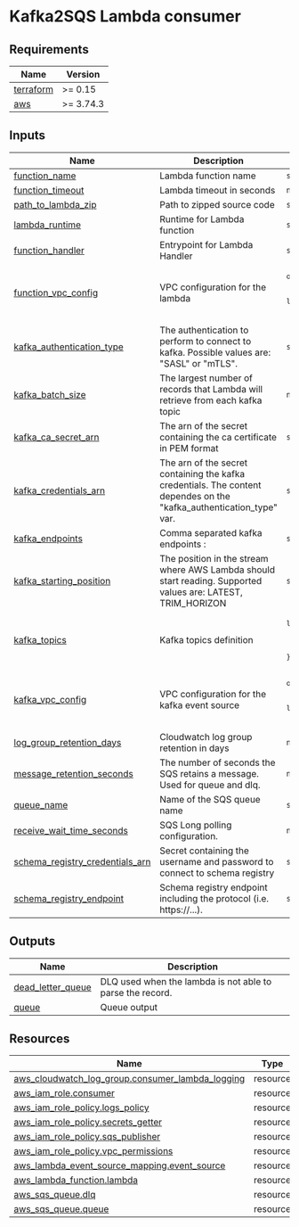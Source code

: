 # Kafka2SQS Lambda consumer

## Requirements

| Name | Version |
|------|---------|
| <a name="requirement_terraform"></a> [terraform](#requirement\_terraform) | >= 0.15 |
| <a name="requirement_aws"></a> [aws](#requirement\_aws) | >= 3.74.3 |
## Inputs

| Name | Description | Type | Default | Required |
|------|-------------|------|---------|:--------:|
| <a name="input_function_name"></a> [function\_name](#input\_function\_name) | Lambda function name | `string` | `"kafka-consumer"` | no |
| <a name="input_function_timeout"></a> [function\_timeout](#input\_function\_timeout) | Lambda timeout in seconds | `number` | `60` | no |
| <a name="path_to_lambda_zip"></a> [path\_to\_lambda\_zip](#path\_to\_lambda\_zip) | Path to zipped source code | `string` | ` ${path.module}/lambda.zip` | no |
| <a name="lambda_runtime"></a> [lambda\_runtime](#lambda\_runtime) | Runtime for Lambda function | `string` | `python3.9` | no |
| <a name="function_handler"></a> [function\_handler](#function\_handler) | Entrypoint for Lambda Handler | `string` | `kafka2sqs.main.lambda_handler` | no |
| <a name="input_function_vpc_config"></a> [function\_vpc\_config](#input\_function\_vpc\_config) | VPC configuration for the lambda | <pre>object({<br>    subnet_ids         = list(string)<br>    security_group_ids = list(string)<br>  })</pre> | <pre>{<br>  "security_group_ids": [],<br>  "subnet_ids": []<br>}</pre> | no |
| <a name="input_kafka_authentication_type"></a> [kafka\_authentication\_type](#input\_kafka\_authentication\_type) | The authentication to perform to connect to kafka. Possible values are: "SASL" or "mTLS". | `string` | n/a | yes |
| <a name="input_kafka_batch_size"></a> [kafka\_batch\_size](#input\_kafka\_batch\_size) | The largest number of records that Lambda will retrieve from each kafka topic | `number` | `10` | no |
| <a name="input_kafka_ca_secret_arn"></a> [kafka\_ca\_secret\_arn](#input\_kafka\_ca\_secret\_arn) | The arn of the secret containing the ca certificate in PEM format | `string` | `""` | no |
| <a name="input_kafka_credentials_arn"></a> [kafka\_credentials\_arn](#input\_kafka\_credentials\_arn) | The arn of the secret containing the kafka credentials. The content dependes on the "kafka\_authentication\_type" var. | `string` | `""` | no |
| <a name="input_kafka_endpoints"></a> [kafka\_endpoints](#input\_kafka\_endpoints) | Comma separated kafka endpoints <ip>:<port> | `string` | n/a | yes |
| <a name="input_kafka_starting_position"></a> [kafka\_starting\_position](#input\_kafka\_starting\_position) | The position in the stream where AWS Lambda should start reading. Supported values are: LATEST, TRIM\_HORIZON | `string` | `"TRIM_HORIZON"` | no |
| <a name="input_kafka_topics"></a> [kafka\_topics](#input\_kafka\_topics) | Kafka topics definition | <pre>list(object({<br>    topic_name = string<br>    is_avro    = bool<br>  }))</pre> | n/a | yes |
| <a name="input_kafka_vpc_config"></a> [kafka\_vpc\_config](#input\_kafka\_vpc\_config) | VPC configuration for the kafka event source | <pre>object({<br>    subnet_ids         = list(string)<br>    security_group_ids = list(string)<br>  })</pre> | <pre>{<br>  "security_group_ids": [],<br>  "subnet_ids": []<br>}</pre> | no |
| <a name="input_log_group_retention_days"></a> [log\_group\_retention\_days](#input\_log\_group\_retention\_days) | Cloudwatch log group retention in days | `number` | `30` | no |
| <a name="input_message_retention_seconds"></a> [message\_retention\_seconds](#input\_message\_retention\_seconds) | The number of seconds the SQS retains a message. Used for queue and dlq. | `number` | `1209600` | no |
| <a name="input_queue_name"></a> [queue\_name](#input\_queue\_name) | Name of the SQS queue name | `string` | `"consumer_sqs"` | no |
| <a name="input_receive_wait_time_seconds"></a> [receive\_wait\_time\_seconds](#input\_receive\_wait\_time\_seconds) | SQS Long polling configuration. | `number` | `0` | no |
| <a name="input_schema_registry_credentials_arn"></a> [schema\_registry\_credentials\_arn](#input\_schema\_registry\_credentials\_arn) | Secret containing the username and password to connect to schema registry | `string` | `""` | no |
| <a name="input_schema_registry_endpoint"></a> [schema\_registry\_endpoint](#input\_schema\_registry\_endpoint) | Schema registry endpoint including the protocol (i.e. https://...). | `string` | `""` | no |
## Outputs

| Name | Description |
|------|-------------|
| <a name="output_dead_letter_queue"></a> [dead\_letter\_queue](#output\_dead\_letter\_queue) | DLQ used when the lambda is not able to parse the record. |
| <a name="output_queue"></a> [queue](#output\_queue) | Queue output |
## Resources

| Name | Type |
|------|------|
| [aws_cloudwatch_log_group.consumer_lambda_logging](https://registry.terraform.io/providers/hashicorp/aws/latest/docs/resources/cloudwatch_log_group) | resource |
| [aws_iam_role.consumer](https://registry.terraform.io/providers/hashicorp/aws/latest/docs/resources/iam_role) | resource |
| [aws_iam_role_policy.logs_policy](https://registry.terraform.io/providers/hashicorp/aws/latest/docs/resources/iam_role_policy) | resource |
| [aws_iam_role_policy.secrets_getter](https://registry.terraform.io/providers/hashicorp/aws/latest/docs/resources/iam_role_policy) | resource |
| [aws_iam_role_policy.sqs_publisher](https://registry.terraform.io/providers/hashicorp/aws/latest/docs/resources/iam_role_policy) | resource |
| [aws_iam_role_policy.vpc_permissions](https://registry.terraform.io/providers/hashicorp/aws/latest/docs/resources/iam_role_policy) | resource |
| [aws_lambda_event_source_mapping.event_source](https://registry.terraform.io/providers/hashicorp/aws/latest/docs/resources/lambda_event_source_mapping) | resource |
| [aws_lambda_function.lambda](https://registry.terraform.io/providers/hashicorp/aws/latest/docs/resources/lambda_function) | resource |
| [aws_sqs_queue.dlq](https://registry.terraform.io/providers/hashicorp/aws/latest/docs/resources/sqs_queue) | resource |
| [aws_sqs_queue.queue](https://registry.terraform.io/providers/hashicorp/aws/latest/docs/resources/sqs_queue) | resource |
